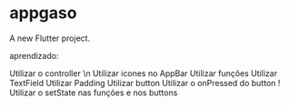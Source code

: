 # appgaso

A new Flutter project.

aprendizado:

Utilizar o controller \n
Utilizar icones no AppBar
Utilizar funções
Utilizar TextField
Utilizar Padding 
Utilizar button
Utilizar o onPressed do button !
Utilizar o setState nas funções e nos buttons
